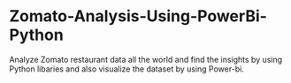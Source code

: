 # Zomato-Analysis-Using-PowerBi-Python
Analyze Zomato restaurant data all the world and find the insights by using Python libaries and also visualize the dataset by using Power-bi.
